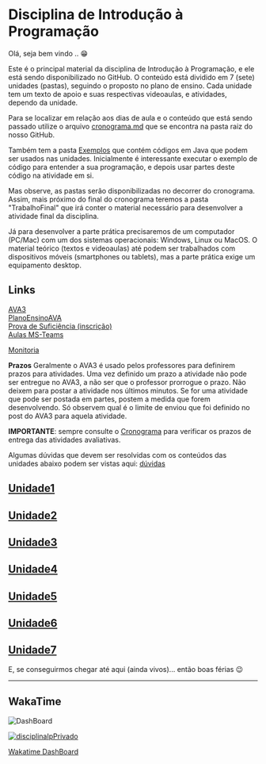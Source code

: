 <!-- [@]TODO:INICIO atualizar -->
[AVA3]: <https://ava3.furb.br/course/view.php?id=29222> "AVA3"  
[PlanoEnsinoAVA]: <https://ava3.furb.br/course/view.php?id=29222> "PlanoEnsinoAVA"  
[Prova de Suficiência (inscrição)]: <https://forms.office.com/r/y8JyDTqxv4> "Prova de Suficiência (inscrição)"  
[Aulas MS-Teams]: <https://teams.microsoft.com/l/team/19%3adYkgyhUyhdggDfLyrqaXl8XhqH1Cxxjg6xafT5UYrSo1%40thread.tacv2/conversations?groupId=834a0c35-9086-4dc6-9f1b-edfa59972a3d&tenantId=0c2d222a-ecda-4b70-960a-acef6ced3052> "Aulas MS-Teams"  
<!--
[Gravações das aulas]: <https://furb.sharepoint.com/:f:/t/CMP0166000220221/EryHg9vME5hDmjeRKi_LWrEBQytSxR7iESE2Mm2CgyqEiQ?e=Jk4Vfl> "Gravações das aulas"  
-->

# Disciplina de Introdução à Programação

Olá, seja bem vindo .. 😁  

Este é o principal material da disciplina de Introdução à Programação, e ele está sendo disponibilizado no GitHub. O conteúdo está dividido em 7 (sete) unidades (pastas), seguindo o proposto no plano de ensino. Cada unidade tem um texto de apoio e suas respectivas videoaulas, e atividades, dependo da unidade.

Para se localizar em relação aos dias de aula e o conteúdo que está sendo passado utilize o arquivo [cronograma.md](cronograma.md) que se encontra na pasta raiz do nosso GitHub.

Também tem a pasta [Exemplos](./Exemplos/src "Exemplos") que contém códigos em Java que podem ser usados nas unidades. Inicialmente é interessante executar o exemplo de código para entender a sua programação, e depois usar partes deste código na atividade em si.

Mas observe, as pastas serão disponibilizadas no decorrer do cronograma. Assim, mais próximo do final do cronograma teremos a pasta "TrabalhoFinal" que irá conter o material necessário para desenvolver a atividade final da disciplina.

Já para desenvolver a parte prática precisaremos de um computador (PC/Mac) com um dos sistemas operacionais: Windows, Linux ou MacOS. O material teórico (textos e videoaulas) até podem ser trabalhados com dispositivos móveis (smartphones ou tablets), mas a parte prática exige um equipamento desktop.

## Links

[AVA3]  
[PlanoEnsinoAVA]  
[Prova de Suficiência (inscrição)]  
[Aulas MS-Teams]  
<!-- [Gravações das aulas]  -->
[Monitoria](./monitorHorario.md "Monitoria")  

**Prazos** Geralmente o AVA3 é usado pelos professores para definirem prazos para atividades. Uma vez definido um prazo a atividade não pode ser entregue no AVA3, a não ser que o professor prorrogue o prazo. Não deixem para postar a atividade nos últimos minutos. Se for uma atividade que pode ser postada em partes, postem a medida que forem desenvolvendo. Só observem qual é o limite de enviou que foi definido no post do AVA3 para aquela atividade.

**IMPORTANTE**: sempre consulte o [Cronograma](cronograma.md "Cronograma") para verificar os prazos de entrega das atividades avaliativas.  

Algumas dúvidas que devem ser resolvidas com os conteúdos das unidades abaixo podem ser vistas aqui: [dúvidas](<https://viewer.diagrams.net/?tags={}&p=ex&highlight=0000ff&edit=_blank&layers=1&nav=1&title=teste.drawio.svg#Uhttps%3A%2F%2Fdrive.google.com%2Fuc%3Fid%3D1pc2VzUZDZm-QinR46nu2Yv4xEuzKIX52%26export%3Ddownload> "dúvidas")  
<!-- FIXME: terminar os textos do diagrama acima -->

## [Unidade1](./Unidade1 "Unidade1")

## [Unidade2](./Unidade2 "Unidade2")

## [Unidade3](./Unidade3 "Unidade3")

## [Unidade4](./Unidade4 "Unidade4")

## [Unidade5](./Unidade5 "Unidade5")

## [Unidade6](./Unidade6 "Unidade6")

## [Unidade7](./Unidade7 "Unidade7")

E, se conseguirmos chegar até aqui (ainda vivos)... então boas férias 😉

----

## WakaTime

![DashBoard](https://wakatime.com/share/@dalton_reis/bdb5b58b-d49f-4716-8757-bcf4995b4cf6.svg "DashBoard")  

[![disciplinaIpPrivado](https://wakatime.com/badge/github/dalton-reis/disciplinaIpPrivado.svg)](https://wakatime.com/badge/github/dalton-reis/disciplinaIpPrivado)  

[Wakatime DashBoard](<https://wakatime.com/@dalton_reis/projects/jaxdrmqjfo?start=2021-11-03&end=2021-11-09> "Wakatime DashBoard")
